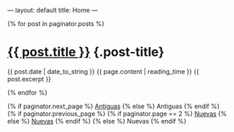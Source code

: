 — layout: default title: Home —
<div class="posts">

{% for post in paginator.posts %}
<div class="post">

[{{ post.title }}]({{%20post.url%20}}) {.post-title}
======================================

<span class="post-date">{{ post.date | date\_to\_string }} {{
page.content | reading\_time }}</span> {{ post.excerpt }}

</div>

{% endfor %}

</div>

<div class="pagination">

{% if paginator.next\_page %}
[Antiguas]({{%20site.baseurl%20}}page{{paginator.next_page}}) {% else %}
<span class="pagination-item older">Antiguas</span> {% endif %} {% if
paginator.previous\_page %} {% if paginator.page == 2 %}
[Nuevas]({{%20site.baseurl%20}}) {% else %}
[Nuevas]({{%20site.baseurl%20}}page{{paginator.previous_page}}) {% endif
%} {% else %} <span class="pagination-item newer">Nuevas</span> {% endif
%}

</div>
